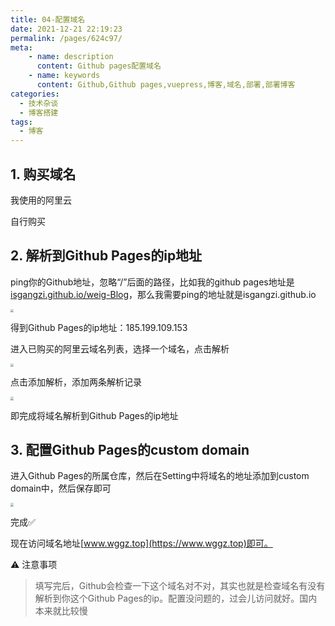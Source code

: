 ```yaml
---
title: 04-配置域名
date: 2021-12-21 22:19:23
permalink: /pages/624c97/
meta:
    - name: description
      content: Github pages配置域名
    - name: keywords
      content: Github,Github pages,vuepress,博客,域名,部署,部署博客
categories:
  - 技术杂谈
  - 博客搭建
tags:
  - 博客
---
```

## 1. 购买域名
我使用的阿里云

自行购买

## 2. 解析到Github Pages的ip地址
ping你的Github地址，忽略“/”后面的路径，比如我的github pages地址是[isgangzi.github.io/weig-Blog](https://isgangzi.github.io/weig-Blog)，那么我需要ping的地址就是isgangzi.github.io

<img src="https://gitee.com/isgangzi/image-store/raw/master/img/1640010646784-35951c12-47f1-484c-8c90-33e1ba63d9bb.png" style="zoom:33%;" />

得到Github Pages的ip地址：185.199.109.153

进入已购买的阿里云域名列表，选择一个域名，点击解析

<img src="https://gitee.com/isgangzi/image-store/raw/master/img/1640010786132-3894307f-ac71-4ebe-8707-a4b9bb6f4ad8.png" style="zoom:33%;" />

点击添加解析，添加两条解析记录

<img src="https://gitee.com/isgangzi/image-store/raw/master/img/1640010860637-94846144-b7e9-4bf0-bb62-9696bb567138.png" style="zoom:33%;" />

 即完成将域名解析到Github Pages的ip地址

## 3. 配置Github Pages的custom domain

进入Github Pages的所属仓库，然后在Setting中将域名的地址添加到custom domain中，然后保存即可

<img src="https://gitee.com/isgangzi/image-store/raw/master/img/1640011112501-3c09db52-8e24-4f89-b0ed-54086b8d1117.png" style="zoom:33%;" />

完成✅

现在访问域名地址[www.wggz.top](https://www.wggz.top)即可。​



⚠️ 注意事项
> 填写完后，Github会检查一下这个域名对不对，其实也就是检查域名有没有解析到你这个Github Pages的ip。配置没问题的，过会儿访问就好。国内本来就比较慢
